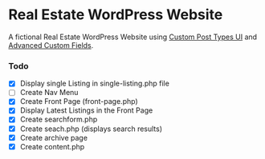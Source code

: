 # Real Estate WordPress Website

A fictional Real Estate WordPress Website using [Custom Post Types UI](https://wordpress.org/plugins/custom-post-type-ui/) and [Advanced Custom Fields](https://www.advancedcustomfields.com/).

### Todo

- [x] Display single Listing in single-listing.php file
- [ ] Create Nav Menu
- [x] Create Front Page (front-page.php)
- [x] Display Latest Listings in the Front Page
- [x] Create searchform.php
- [x] Create seach.php (displays search results)
- [x] Create archive page
- [x] Create content.php

